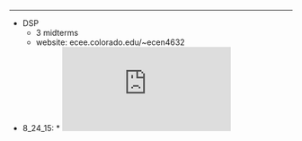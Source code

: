 
---
*   DSP
	*   3 midterms
	*   website: ecee.colorado.edu/~ecen4632
  *   8_24_15:
    *   ![Alt text](https://ecee.colorado.edu/~fmeyer/class/ecen4632/ecen4632pbset1.pdf)
